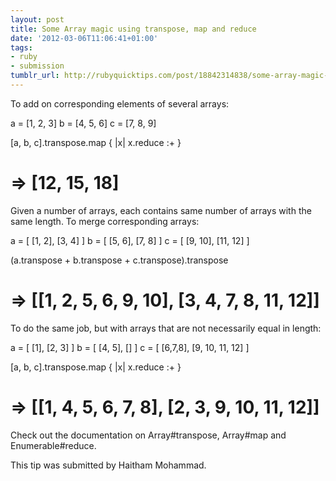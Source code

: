 ```yaml
---
layout: post
title: Some Array magic using transpose, map and reduce
date: '2012-03-06T11:06:41+01:00'
tags:
- ruby
- submission
tumblr_url: http://rubyquicktips.com/post/18842314838/some-array-magic-using-transpose-map-and-reduce
---
```

To add on corresponding elements of several arrays:


  a = [1, 2, 3]
b = [4, 5, 6]
c = [7, 8, 9]

[a, b, c].transpose.map { |x| x.reduce :+ }
# => [12, 15, 18]


Given a number of arrays, each contains same number of arrays with the same length. To merge corresponding arrays:


  a = [ [1, 2], [3, 4] ]
b = [ [5, 6], [7, 8] ]
c = [ [9, 10], [11, 12] ]

(a.transpose + b.transpose + c.transpose).transpose
# => [[1, 2, 5, 6, 9, 10], [3, 4, 7, 8, 11, 12]]


To do the same job, but with arrays that are not necessarily equal in length:


  a = [ [1], [2, 3] ]
b = [ [4, 5], [] ]
c = [ [6,7,8], [9, 10, 11, 12] ]

[a, b, c].transpose.map { |x| x.reduce :+ }
# => [[1, 4, 5, 6, 7, 8], [2, 3, 9, 10, 11, 12]]


Check out the documentation on Array#transpose, Array#map and Enumerable#reduce.

This tip was submitted by Haitham Mohammad.
